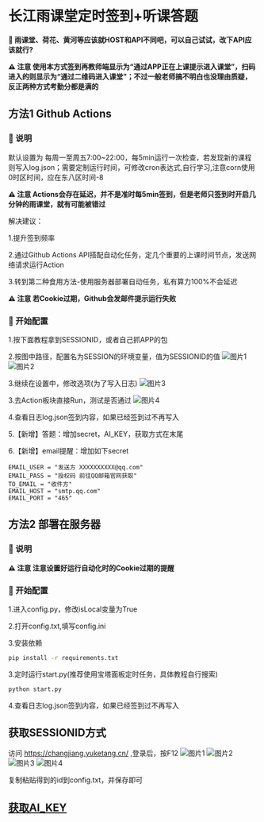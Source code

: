 # 长江雨课堂定时签到+听课答题
**🌟 雨课堂、荷花、黄河等应该就HOST和API不同吧，可以自己试试，改下API应该就行?**

**⚠️ 注意 使用本方式签到再教师端显示为“通过APP正在上课提示进入课堂”，扫码进入的则显示为“通过二维码进入课堂”；不过一般老师搞不明白也没理由质疑，反正两种方式考勤分都是满的**

## 方法1 Github Actions
### 🌟 说明
默认设置为 每周一至周五7:00~22:00，每5min运行一次检查，若发现新的课程则写入log.json；需要定制运行时间，可修改cron表达式,自行学习,注意corn使用0时区时间，应在东八区时间-8

**⚠️ 注意 Actions会存在延迟，并不是准时每5min签到，但是老师只签到时开启几分钟的雨课堂，就有可能被错过**

解决建议：

1.提升签到频率

2.通过Github Actions API搭配自动化任务，定几个重要的上课时间节点，发送网络请求运行Action 

3.转到第二种食用方法-使用服务器部署自动任务，私有算力100%不会延迟

**⚠️ 注意 若Cookie过期，Github会发邮件提示运行失败**

### 🚀 开始配置
1.按下面教程拿到SESSIONID，或者自己抓APP的包

2.按图中路径，配置名为SESSION的环境变量，值为SESSIONID的值
![图片1](img/Step_1.png)
![图片2](img/Step_2.png)

3.继续在设置中，修改选项(为了写入日志)
![图片3](img/Step_3.png)

3.去Action板块直接Run，测试是否通过
![图片4](img/Step_4.png)

4.查看日志log.json签到内容，如果已经签到过不再写入

5.【新增】答题：增加secret，AI_KEY，获取方式在末尾

6.【新增】email提醒：增加如下secret
```
EMAIL_USER = "发送方 XXXXXXXXXX@qq.com"
EMAIL_PASS = "授权码 前往QQ邮箱官网获取"
TO_EMAIL = "收件方"
EMAIL_HOST = "smtp.qq.com"
EMAIL_PORT = "465"
```
## 方法2 部署在服务器
### 🌟 说明

**⚠️ 注意 注意设置好运行自动化时的Cookie过期的提醒**

### 🚀 开始配置
1.进入config.py，修改isLocal变量为True

2.打开config.txt,填写config.ini

3.安装依赖
```bash
pip install -r requirements.txt
```
3.定时运行start.py(推荐使用宝塔面板定时任务，具体教程自行搜索)
```python
python start.py
```

4.查看日志log.json签到内容，如果已经签到过不再写入

## 获取SESSIONID方式

访问 https://changjiang.yuketang.cn/ ,登录后，按F12
![图片1](server-use/screenShot/1.png)
![图片2](server-use/screenShot/2.png)
![图片3](server-use/screenShot/3.png)
![图片4](server-use/screenShot/4.png)

复制粘贴得到的id到config.txt，并保存即可

## [获取AI_KEY](https://api.chatanywhere.org/v1/oauth/free/render)

